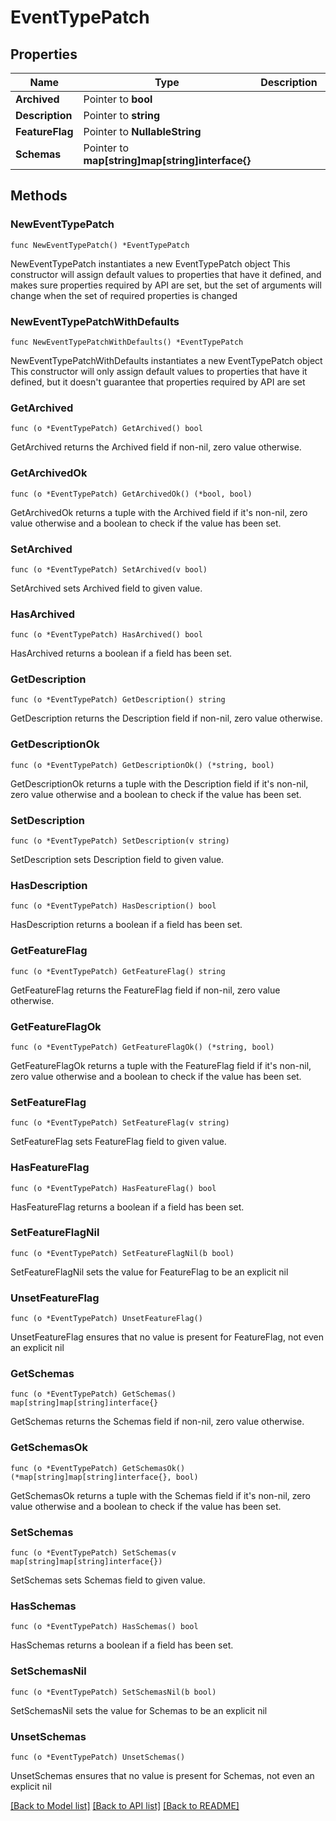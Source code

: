 # EventTypePatch

## Properties

Name | Type | Description | Notes
------------ | ------------- | ------------- | -------------
**Archived** | Pointer to **bool** |  | [optional] 
**Description** | Pointer to **string** |  | [optional] 
**FeatureFlag** | Pointer to **NullableString** |  | [optional] 
**Schemas** | Pointer to **map[string]map[string]interface{}** |  | [optional] 

## Methods

### NewEventTypePatch

`func NewEventTypePatch() *EventTypePatch`

NewEventTypePatch instantiates a new EventTypePatch object
This constructor will assign default values to properties that have it defined,
and makes sure properties required by API are set, but the set of arguments
will change when the set of required properties is changed

### NewEventTypePatchWithDefaults

`func NewEventTypePatchWithDefaults() *EventTypePatch`

NewEventTypePatchWithDefaults instantiates a new EventTypePatch object
This constructor will only assign default values to properties that have it defined,
but it doesn't guarantee that properties required by API are set

### GetArchived

`func (o *EventTypePatch) GetArchived() bool`

GetArchived returns the Archived field if non-nil, zero value otherwise.

### GetArchivedOk

`func (o *EventTypePatch) GetArchivedOk() (*bool, bool)`

GetArchivedOk returns a tuple with the Archived field if it's non-nil, zero value otherwise
and a boolean to check if the value has been set.

### SetArchived

`func (o *EventTypePatch) SetArchived(v bool)`

SetArchived sets Archived field to given value.

### HasArchived

`func (o *EventTypePatch) HasArchived() bool`

HasArchived returns a boolean if a field has been set.

### GetDescription

`func (o *EventTypePatch) GetDescription() string`

GetDescription returns the Description field if non-nil, zero value otherwise.

### GetDescriptionOk

`func (o *EventTypePatch) GetDescriptionOk() (*string, bool)`

GetDescriptionOk returns a tuple with the Description field if it's non-nil, zero value otherwise
and a boolean to check if the value has been set.

### SetDescription

`func (o *EventTypePatch) SetDescription(v string)`

SetDescription sets Description field to given value.

### HasDescription

`func (o *EventTypePatch) HasDescription() bool`

HasDescription returns a boolean if a field has been set.

### GetFeatureFlag

`func (o *EventTypePatch) GetFeatureFlag() string`

GetFeatureFlag returns the FeatureFlag field if non-nil, zero value otherwise.

### GetFeatureFlagOk

`func (o *EventTypePatch) GetFeatureFlagOk() (*string, bool)`

GetFeatureFlagOk returns a tuple with the FeatureFlag field if it's non-nil, zero value otherwise
and a boolean to check if the value has been set.

### SetFeatureFlag

`func (o *EventTypePatch) SetFeatureFlag(v string)`

SetFeatureFlag sets FeatureFlag field to given value.

### HasFeatureFlag

`func (o *EventTypePatch) HasFeatureFlag() bool`

HasFeatureFlag returns a boolean if a field has been set.

### SetFeatureFlagNil

`func (o *EventTypePatch) SetFeatureFlagNil(b bool)`

 SetFeatureFlagNil sets the value for FeatureFlag to be an explicit nil

### UnsetFeatureFlag
`func (o *EventTypePatch) UnsetFeatureFlag()`

UnsetFeatureFlag ensures that no value is present for FeatureFlag, not even an explicit nil
### GetSchemas

`func (o *EventTypePatch) GetSchemas() map[string]map[string]interface{}`

GetSchemas returns the Schemas field if non-nil, zero value otherwise.

### GetSchemasOk

`func (o *EventTypePatch) GetSchemasOk() (*map[string]map[string]interface{}, bool)`

GetSchemasOk returns a tuple with the Schemas field if it's non-nil, zero value otherwise
and a boolean to check if the value has been set.

### SetSchemas

`func (o *EventTypePatch) SetSchemas(v map[string]map[string]interface{})`

SetSchemas sets Schemas field to given value.

### HasSchemas

`func (o *EventTypePatch) HasSchemas() bool`

HasSchemas returns a boolean if a field has been set.

### SetSchemasNil

`func (o *EventTypePatch) SetSchemasNil(b bool)`

 SetSchemasNil sets the value for Schemas to be an explicit nil

### UnsetSchemas
`func (o *EventTypePatch) UnsetSchemas()`

UnsetSchemas ensures that no value is present for Schemas, not even an explicit nil

[[Back to Model list]](../README.md#documentation-for-models) [[Back to API list]](../README.md#documentation-for-api-endpoints) [[Back to README]](../README.md)


